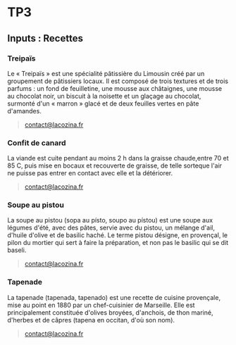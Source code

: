 # TP3

## Inputs : Recettes

### Treipaïs

Le « Treipaïs » est une spécialité pâtissière du Limousin créé par un groupement de pâtissiers locaux. Il est composé de trois textures et de trois parfums : un fond de feuilletine, une mousse aux châtaignes, une mousse au chocolat noir, un biscuit à la noisette et un glaçage au chocolat, surmonté d'un « marron » glacé et de deux feuilles vertes en pâte d'amandes.

> contact@lacozina.fr

### Confit de canard

La viande est cuite pendant au moins 2 h dans la graisse chaude,entre 70 et 85 C, puis mise en bocaux et recouverte de graisse, de telle sorteque l'air ne puisse pas entrer en contact avec elle et la détériorer.

> contact@lacozina.fr

### Soupe au pistou

La soupe au pistou (sopa au písto, soupo au pístou) est une soupe aux légumes d'été, avec des pâtes, servie avec du pistou, un mélange d'ail, d'huile d'olive et de basilic haché. Le terme pistou désigne, en provençal, le pilon du mortier qui sert à faire la préparation, et non pas le basilic qui se dit baseli.

> contact@lacozina.fr

### Tapenade

La tapenade (tapenada, tapenado) est une recette de cuisine provençale, mise au point en 1880 par un chef-cuisinier de Marseille. Elle est principalement constituée d'olives broyées, d'anchois, de thon mariné, d'herbes et de câpres (tapena en occitan, d'où son nom).

> contact@lacozina.fr
